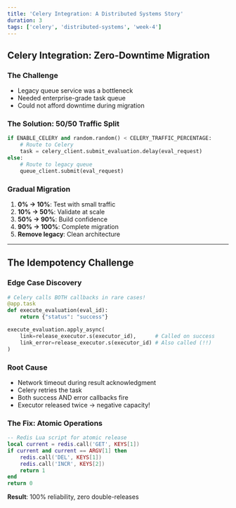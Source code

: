 ```yaml
---
title: 'Celery Integration: A Distributed Systems Story'
duration: 3
tags: ['celery', 'distributed-systems', 'week-4']
---
```


## Celery Integration: Zero-Downtime Migration

### The Challenge
- Legacy queue service was a bottleneck
- Needed enterprise-grade task queue
- Could not afford downtime during migration

### The Solution: 50/50 Traffic Split
```python
if ENABLE_CELERY and random.random() < CELERY_TRAFFIC_PERCENTAGE:
    # Route to Celery
    task = celery_client.submit_evaluation.delay(eval_request)
else:
    # Route to legacy queue
    queue_client.submit(eval_request)
```

### Gradual Migration
1. **0% → 10%**: Test with small traffic
2. **10% → 50%**: Validate at scale
3. **50% → 90%**: Build confidence
4. **90% → 100%**: Complete migration
5. **Remove legacy**: Clean architecture

---

## The Idempotency Challenge

### Edge Case Discovery
```python
# Celery calls BOTH callbacks in rare cases!
@app.task
def execute_evaluation(eval_id):
    return {"status": "success"}

execute_evaluation.apply_async(
    link=release_executor.s(executor_id),      # Called on success
    link_error=release_executor.s(executor_id) # Also called (!!)
)
```

### Root Cause
- Network timeout during result acknowledgment
- Celery retries the task
- Both success AND error callbacks fire
- Executor released twice → negative capacity!

### The Fix: Atomic Operations
```lua
-- Redis Lua script for atomic release
local current = redis.call('GET', KEYS[1])
if current and current == ARGV[1] then
    redis.call('DEL', KEYS[1])
    redis.call('INCR', KEYS[2])
    return 1
end
return 0
```

**Result**: 100% reliability, zero double-releases